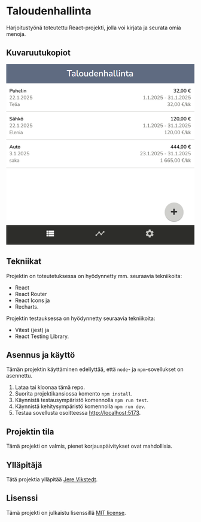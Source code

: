 # Taloudenhallinta

Harjoitustyönä toteutettu React-projekti, jolla voi kirjata ja seurata omia menoja.

## Kuvaruutukopiot

![Pääsivu](/screenshot1.png?raw=true)

## Tekniikat

Projektin on toteutetuksessa on hyödynnetty mm. seuraavia tekniikoita: 
 - React
 - React Router
 - React Icons ja
 - Recharts.

Projektin testauksessa on hyödynnetty seuraavia tekniikoita:
 - Vitest (jest) ja
 - React Testing Library.

## Asennus ja käyttö

Tämän projektin käyttäminen edellyttää,  että `node`- ja `npm`-sovellukset on asennettu.

1. Lataa tai kloonaa tämä repo.
2. Suorita projektikansiossa komento `npm install`.
3. Käynnistä testausympäristö komennolla `npm run test`.
4. Käynnistä kehitysympäristö komennolla `npm run dev`. 
5. Testaa sovellusta osoitteessa [http://localhost:5173](http://localhost:5173).

## Projektin tila

Tämä projekti on valmis, pienet korjauspäivitykset ovat mahdollisia.

## Ylläpitäjä

Tätä projektia ylläpitää [Jere Vikstedt](https://github.com/Jere-cyber). 

## Lisenssi

Tämä projekti on julkaistu lisenssillä [MIT license](LICENSE).


